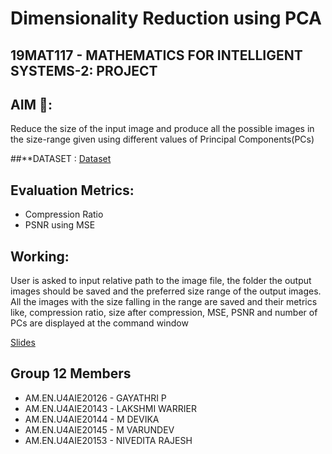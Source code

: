 # Dimensionality Reduction using PCA

## 19MAT117 - MATHEMATICS FOR INTELLIGENT SYSTEMS-2: PROJECT

## AIM 🎯:

Reduce the size of the input image and produce all the possible images in the size-range given using different values of Principal Components(PCs)

##**DATASET :
[Dataset](https://drive.google.com/drive/folders/1Py_wWGt4MmJBB37EQuHln2MLPDynNGOE)

## Evaluation Metrics: 
- Compression Ratio
- PSNR using MSE

## Working:
User is asked to input relative path to the image file, the folder the output images should be saved and the preferred size range of the output images. All the images with the size falling in the range are saved and their metrics like, compression ratio, size after compression, MSE, PSNR and number of PCs are displayed at the command window

[Slides](https://docs.google.com/presentation/d/1GE_gVrP-wXhaMUpHpJxVkEptXUN8gEk9RUe-SR9X4-U/edit?usp=sharing)
## Group 12 Members

- AM.EN.U4AIE20126	 -  GAYATHRI P
- AM.EN.U4AIE20143    -  LAKSHMI WARRIER
- AM.EN.U4AIE20144    -  M DEVIKA
- AM.EN.U4AIE20145    -  M VARUNDEV
- AM.EN.U4AIE20153	 -  NIVEDITA RAJESH
